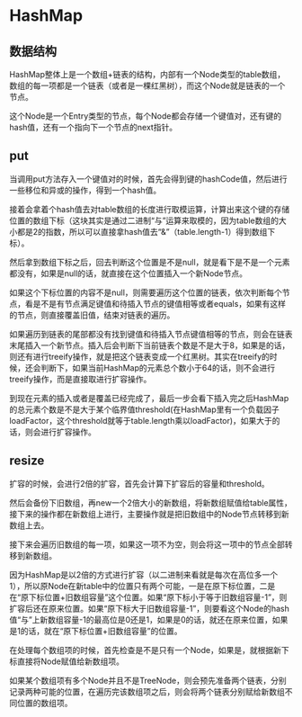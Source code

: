 # HashMap

## 数据结构

HashMap整体上是一个数组+链表的结构，内部有一个Node类型的table数组，数组的每一项都是一个链表（或者是一棵红黑树），而这个Node就是链表的一个节点。

这个Node是一个Entry类型的节点，每个Node都会存储一个键值对，还有键的hash值，还有一个指向下一个节点的next指针。

## put

当调用put方法存入一个键值对的时候，首先会得到键的hashCode值，然后进行一些移位和异或的操作，得到一个hash值。

接着会拿着个hash值去对table数组的长度进行取模运算，计算出来这个键的存储位置的数组下标（这块其实是通过二进制“与”运算来取模的，因为table数组的大小都是2的指数，所以可以直接拿hash值去“&”（table.length-1）得到数组下标）。

然后拿到数组下标之后，回去判断这个位置是不是null，就是看下是不是一个元素都没有，如果是null的话，就直接在这个位置插入一个新Node节点。

如果这个下标位置的内容不是null，则需要遍历这个位置的链表，依次判断每个节点，看是不是有节点满足键值和待插入节点的键值相等或者equals，如果有这样的节点，则直接覆盖旧值，结束对链表的遍历。

如果遍历到链表的尾部都没有找到键值和待插入节点键值相等的节点，则会在链表末尾插入一个新节点。插入后会判断下当前链表个数是不是大于8，如果是的话，则还有进行treeify操作，就是把这个链表变成一个红黑树。其实在treeify的时候，还会判断下，如果当前HashMap的元素总个数小于64的话，则不会进行treeify操作，而是直接取进行扩容操作。

到现在元素的插入或者是覆盖已经完成了，最后一步会看下插入完之后HashMap的总元素个数是不是大于某个临界值threshold(在HashMap里有一个负载因子loadFactor，这个threshold就等于table.length乘以loadFactor)，如果大于的话，则会进行扩容操作。


## resize

扩容的时候，会进行2倍的扩容，首先会计算下扩容后的容量和threshold。

然后会备份下旧数组，再new一个2倍大小的新数组，将新数组赋值给table属性，接下来的操作都在新数组上进行，主要操作就是把旧数组中的Node节点转移到新数组上去。

接下来会遍历旧数组的每一项，如果这一项不为空，则会将这一项中的节点全部转移到新数组。

因为HashMap是以2倍的方式进行扩容（以二进制来看就是每次在高位多一个1），所以原Node在新table中的位置只有两个可能，一是在原下标位置，二是在“原下标位置+旧数组容量”这个位置。如果“原下标小于等于旧数组容量-1”，则扩容后还在原来位置。如果“原下标大于旧数组容量-1”，则要看这个Node的hash值“与”上新数组容量-1的最高位是0还是1，如果是0的话，就还在原来位置，如果是1的话，就在“原下标位置+旧数组容量”的位置。

在处理每个数组项的时候，首先检查是不是只有一个Node，如果是，就根据新下标直接将Node赋值给新数组项。

如果某个数组项有多个Node并且不是TreeNode，则会预先准备两个链表，分别记录两种可能的位置，在遍历完该数组项之后，则会将两个链表分别赋给新数组不同位置的数组项。








































































